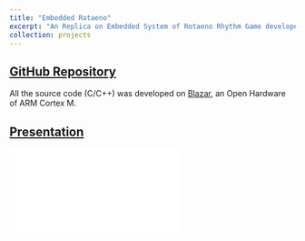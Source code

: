 ```yaml
---
title: "Embedded Rotaeno"
excerpt: "An Replica on Embedded System of Rotaeno Rhythm Game developed on [Blazar](https://blazar.org.cn/blazarsy), an Open Hardware of ARM Cortex M"
collection: projects
---
```

## [GitHub Repository](https://github.com/Assassin-plus/Embedded-Rotaeno)
All the source code (C/C++) was developed on [Blazar](https://blazar.org.cn/blazarsy), an Open Hardware of ARM Cortex M.

## [Presentation](https://www.bilibili.com/video/BV1K8411a7vB)
<iframe src="//player.bilibili.com/player.html?aid=219879810&bvid=BV1K8411a7vB&cid=885587178&p=1" scrolling="no" border="0" frameborder="no" framespacing="0" allowfullscreen="true"> </iframe>